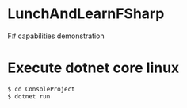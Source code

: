 # LunchAndLearnFSharp
F# capabilities demonstration 

# Execute dotnet core linux
``` C#
$ cd ConsoleProject
$ dotnet run
```
